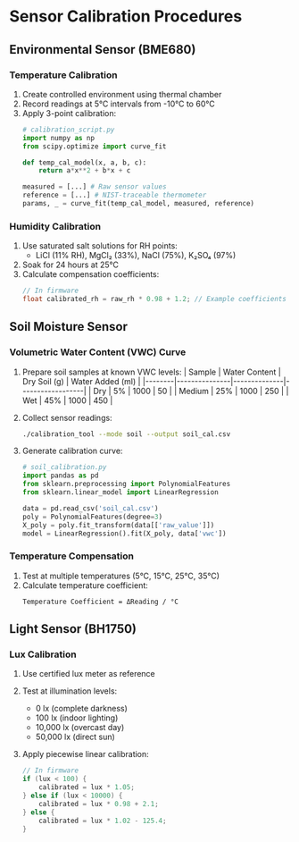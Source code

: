 # Sensor Calibration Procedures

## Environmental Sensor (BME680)
### Temperature Calibration
1. Create controlled environment using thermal chamber
2. Record readings at 5°C intervals from -10°C to 60°C
3. Apply 3-point calibration:
   ```python
   # calibration_script.py
   import numpy as np
   from scipy.optimize import curve_fit
   
   def temp_cal_model(x, a, b, c):
       return a*x**2 + b*x + c
   
   measured = [...] # Raw sensor values
   reference = [...] # NIST-traceable thermometer
   params, _ = curve_fit(temp_cal_model, measured, reference)
   ```

### Humidity Calibration
1. Use saturated salt solutions for RH points:
   - LiCl (11% RH), MgCl₂ (33%), NaCl (75%), K₂SO₄ (97%)
2. Soak for 24 hours at 25°C
3. Calculate compensation coefficients:
   ```c
   // In firmware
   float calibrated_rh = raw_rh * 0.98 + 1.2; // Example coefficients
   ```

## Soil Moisture Sensor
### Volumetric Water Content (VWC) Curve
1. Prepare soil samples at known VWC levels:
   | Sample | Water Content | Dry Soil (g) | Water Added (ml) |
   |--------|---------------|--------------|------------------|
   | Dry    | 5%            | 1000         | 50               |
   | Medium | 25%           | 1000         | 250              |
   | Wet    | 45%           | 1000         | 450              |
   
2. Collect sensor readings:
   ```bash
   ./calibration_tool --mode soil --output soil_cal.csv
   ```

3. Generate calibration curve:
   ```python
   # soil_calibration.py
   import pandas as pd
   from sklearn.preprocessing import PolynomialFeatures
   from sklearn.linear_model import LinearRegression
   
   data = pd.read_csv('soil_cal.csv')
   poly = PolynomialFeatures(degree=3)
   X_poly = poly.fit_transform(data[['raw_value']])
   model = LinearRegression().fit(X_poly, data['vwc'])
   ```

### Temperature Compensation
1. Test at multiple temperatures (5°C, 15°C, 25°C, 35°C)
2. Calculate temperature coefficient:
   ```
   Temperature Coefficient = ΔReading / °C
   ```

## Light Sensor (BH1750)
### Lux Calibration
1. Use certified lux meter as reference
2. Test at illumination levels:
   - 0 lx (complete darkness)
   - 100 lx (indoor lighting)
   - 10,000 lx (overcast day)
   - 50,000 lx (direct sun)
   
3. Apply piecewise linear calibration:
   ```c
   // In firmware
   if (lux < 100) {
       calibrated = lux * 1.05;
   } else if (lux < 10000) {
       calibrated = lux * 0.98 + 2.1;
   } else {
       calibrated = lux * 1.02 - 125.4;
   }
   ```
